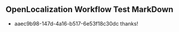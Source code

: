 ## OpenLocalization Workflow Test MarkDown
* aaec9b98-147d-4a16-b517-6e53f18c30dc 
thanks!<!--HONumber=Mar16_HO2-->
